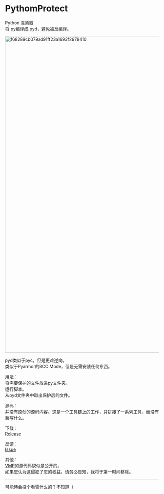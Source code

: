 # PythomProtect  
Python 混淆器  
将.py编译成.pyd，避免被反编译。  

<img width="1034" alt="f68289cb079ad91ff23a1693f2979410" src="https://github.com/user-attachments/assets/7e5a0d67-9459-4d12-bbcf-f3992941452d" />

pyd类似于pyc，但是更难逆向。  
类似于Pyarmor的BCC Mode，但是无需安装任何东西。  

用法：  
将需要保护的文件放进py文件夹。  
运行脚本。  
从pyd文件夹中取出保护后的文件。  

源码：  
并没有原创的源码内容。这是一个工具链上的工作，只拼接了一系列工具，而没有新写什么。  

下载：  
[Release](https://github.com/huzpsb/PythomProtect/releases/tag/Init)  

反馈：  
[Issue](https://github.com/huzpsb/PythomProtect/issues)  

其他：  
[VMP](https://github.com/jmpoep/vmprotect-3.5.1)的源代码貌似是公开的。  
如果您认为这侵犯了您的权益，请务必告知，我将于第一时间移除。  

---
可能待会投个看雪什么的？不知道（
